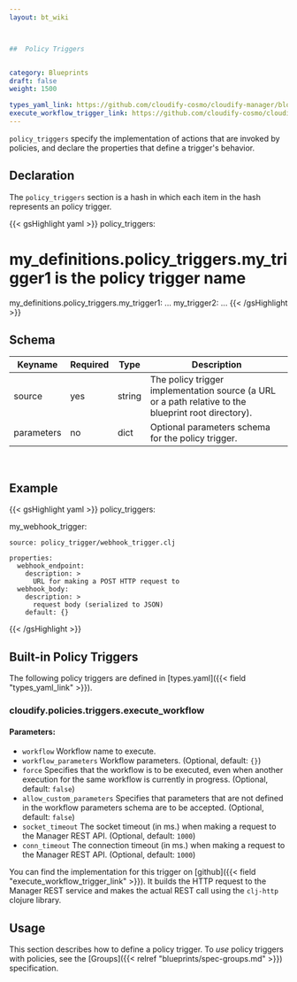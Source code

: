 ```yaml
---
layout: bt_wiki



##  Policy Triggers


category: Blueprints
draft: false
weight: 1500

types_yaml_link: https://github.com/cloudify-cosmo/cloudify-manager/blob/3.3/resources/rest-service/cloudify/types/types.yaml
execute_workflow_trigger_link: https://github.com/cloudify-cosmo/cloudify-manager/blob/3.3/resources/rest-service/cloudify/triggers/execute_workflow.clj
---
```


`policy_triggers` specify the implementation of actions that are invoked by policies, and declare the properties that define a trigger's behavior.

## Declaration

The `policy_triggers` section is a hash in which each item in the hash represents an policy trigger.

{{< gsHighlight  yaml >}}
policy_triggers:
  # my_definitions.policy_triggers.my_trigger1 is the policy trigger name
  my_definitions.policy_triggers.my_trigger1:
    ...
  my_trigger2:
    ...
{{< /gsHighlight >}}


## Schema

Keyname     | Required | Type        | Description
----------- | -------- | ----        | -----------
source      | yes      | string      | The policy trigger implementation source (a URL or a path relative to the blueprint root directory).
parameters  | no       | dict        | Optional parameters schema for the policy trigger.


<br>

## Example

{{< gsHighlight  yaml >}}
policy_triggers:

  my_webhook_trigger:

    source: policy_trigger/webhook_trigger.clj

    properties:
      webhook_endpoint:
        description: >
          URL for making a POST HTTP request to
      webhook_body:
        description: >
          request body (serialized to JSON)
        default: {}

{{< /gsHighlight >}}


## Built-in Policy Triggers

The following policy triggers are defined in [types.yaml]({{< field "types_yaml_link" >}}).

### cloudify.policies.triggers.execute_workflow

#### Parameters:

* `workflow` Workflow name to execute.
* `workflow_parameters` Workflow parameters. (Optional, default: `{}`)
* `force` Specifies that the workflow is to be executed, even when another execution for the same workflow is currently in progress. (Optional, default: `false`)
* `allow_custom_parameters` Specifies that parameters that are not defined in the workflow parameters schema are to be accepted. (Optional, default: `false`)
* `socket_timeout` The socket timeout (in ms.) when making a request to the Manager REST API. (Optional, default: `1000`)
* `conn_timeout` The connection timeout (in ms.) when making a request to the Manager REST API. (Optional, default: `1000`)

You can find the implementation for this trigger on [github]({{< field "execute_workflow_trigger_link" >}}). It builds the HTTP request to the Manager REST service and makes the actual REST call using the `clj-http` clojure library.

## Usage
This section describes how to define a policy trigger. To _use_ policy triggers with policies,
see the [Groups]({{< relref "blueprints/spec-groups.md" >}}) specification.
